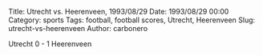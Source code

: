 Title: Utrecht vs. Heerenveen, 1993/08/29
Date: 1993/08/29 00:00
Category: sports
Tags: football, football scores, Utrecht, Heerenveen
Slug: utrecht-vs-heerenveen
Author: carbonero


Utrecht 0 - 1 Heerenveen
